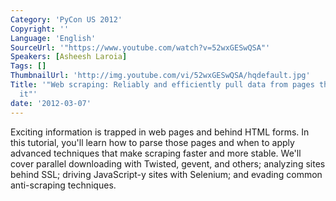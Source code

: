 ```yaml
---
Category: 'PyCon US 2012'
Copyright: ''
Language: 'English'
SourceUrl: '"https://www.youtube.com/watch?v=52wxGESwQSA"'
Speakers: [Asheesh Laroia]
Tags: []
ThumbnailUrl: 'http://img.youtube.com/vi/52wxGESwQSA/hqdefault.jpg'
Title: '"Web scraping: Reliably and efficiently pull data from pages that don''t expect
  it"'
date: '2012-03-07'
---
```

Exciting information is trapped in web pages and behind HTML forms. In this
tutorial, you'll learn how to parse those pages and when to apply advanced
techniques that make scraping faster and more stable. We'll cover parallel
downloading with Twisted, gevent, and others; analyzing sites behind SSL;
driving JavaScript-y sites with Selenium; and evading common anti-scraping
techniques.


